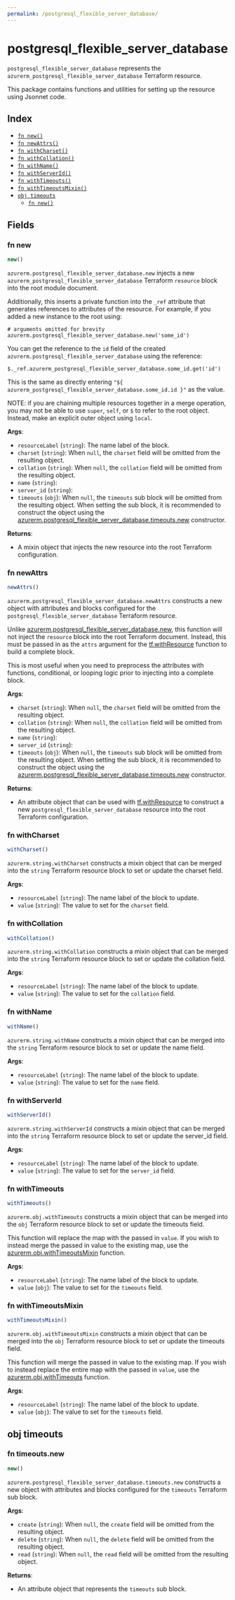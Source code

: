 ```yaml
---
permalink: /postgresql_flexible_server_database/
---
```


# postgresql_flexible_server_database

`postgresql_flexible_server_database` represents the `azurerm_postgresql_flexible_server_database` Terraform resource.



This package contains functions and utilities for setting up the resource using Jsonnet code.


## Index

* [`fn new()`](#fn-new)
* [`fn newAttrs()`](#fn-newattrs)
* [`fn withCharset()`](#fn-withcharset)
* [`fn withCollation()`](#fn-withcollation)
* [`fn withName()`](#fn-withname)
* [`fn withServerId()`](#fn-withserverid)
* [`fn withTimeouts()`](#fn-withtimeouts)
* [`fn withTimeoutsMixin()`](#fn-withtimeoutsmixin)
* [`obj timeouts`](#obj-timeouts)
  * [`fn new()`](#fn-timeoutsnew)

## Fields

### fn new

```ts
new()
```


`azurerm.postgresql_flexible_server_database.new` injects a new `azurerm_postgresql_flexible_server_database` Terraform `resource`
block into the root module document.

Additionally, this inserts a private function into the `_ref` attribute that generates references to attributes of the
resource. For example, if you added a new instance to the root using:

    # arguments omitted for brevity
    azurerm.postgresql_flexible_server_database.new('some_id')

You can get the reference to the `id` field of the created `azurerm.postgresql_flexible_server_database` using the reference:

    $._ref.azurerm_postgresql_flexible_server_database.some_id.get('id')

This is the same as directly entering `"${ azurerm_postgresql_flexible_server_database.some_id.id }"` as the value.

NOTE: if you are chaining multiple resources together in a merge operation, you may not be able to use `super`, `self`,
or `$` to refer to the root object. Instead, make an explicit outer object using `local`.

**Args**:
  - `resourceLabel` (`string`): The name label of the block.
  - `charset` (`string`):  When `null`, the `charset` field will be omitted from the resulting object.
  - `collation` (`string`):  When `null`, the `collation` field will be omitted from the resulting object.
  - `name` (`string`): 
  - `server_id` (`string`): 
  - `timeouts` (`obj`):  When `null`, the `timeouts` sub block will be omitted from the resulting object. When setting the sub block, it is recommended to construct the object using the [azurerm.postgresql_flexible_server_database.timeouts.new](#fn-postgresqlflexibleserverdatabasetimeoutsnew) constructor.

**Returns**:
- A mixin object that injects the new resource into the root Terraform configuration.


### fn newAttrs

```ts
newAttrs()
```


`azurerm.postgresql_flexible_server_database.newAttrs` constructs a new object with attributes and blocks configured for the `postgresql_flexible_server_database`
Terraform resource.

Unlike [azurerm.postgresql_flexible_server_database.new](#fn-postgresqlflexibleserverdatabasenew), this function will not inject the `resource`
block into the root Terraform document. Instead, this must be passed in as the `attrs` argument for the
[tf.withResource](https://github.com/tf-libsonnet/core/tree/main/docs#fn-withresource) function to build a complete block.

This is most useful when you need to preprocess the attributes with functions, conditional, or looping logic prior to
injecting into a complete block.

**Args**:
  - `charset` (`string`):  When `null`, the `charset` field will be omitted from the resulting object.
  - `collation` (`string`):  When `null`, the `collation` field will be omitted from the resulting object.
  - `name` (`string`): 
  - `server_id` (`string`): 
  - `timeouts` (`obj`):  When `null`, the `timeouts` sub block will be omitted from the resulting object. When setting the sub block, it is recommended to construct the object using the [azurerm.postgresql_flexible_server_database.timeouts.new](#fn-postgresqlflexibleserverdatabasetimeoutsnew) constructor.

**Returns**:
  - An attribute object that can be used with [tf.withResource](https://github.com/tf-libsonnet/core/tree/main/docs#fn-withresource) to construct a new `postgresql_flexible_server_database` resource into the root Terraform configuration.


### fn withCharset

```ts
withCharset()
```

`azurerm.string.withCharset` constructs a mixin object that can be merged into the `string`
Terraform resource block to set or update the charset field.



**Args**:
  - `resourceLabel` (`string`): The name label of the block to update.
  - `value` (`string`): The value to set for the `charset` field.


### fn withCollation

```ts
withCollation()
```

`azurerm.string.withCollation` constructs a mixin object that can be merged into the `string`
Terraform resource block to set or update the collation field.



**Args**:
  - `resourceLabel` (`string`): The name label of the block to update.
  - `value` (`string`): The value to set for the `collation` field.


### fn withName

```ts
withName()
```

`azurerm.string.withName` constructs a mixin object that can be merged into the `string`
Terraform resource block to set or update the name field.



**Args**:
  - `resourceLabel` (`string`): The name label of the block to update.
  - `value` (`string`): The value to set for the `name` field.


### fn withServerId

```ts
withServerId()
```

`azurerm.string.withServerId` constructs a mixin object that can be merged into the `string`
Terraform resource block to set or update the server_id field.



**Args**:
  - `resourceLabel` (`string`): The name label of the block to update.
  - `value` (`string`): The value to set for the `server_id` field.


### fn withTimeouts

```ts
withTimeouts()
```

`azurerm.obj.withTimeouts` constructs a mixin object that can be merged into the `obj`
Terraform resource block to set or update the timeouts field.

This function will replace the map with the passed in `value`. If you wish to instead merge the
passed in value to the existing map, use the [azurerm.obj.withTimeoutsMixin](TODO) function.

**Args**:
  - `resourceLabel` (`string`): The name label of the block to update.
  - `value` (`obj`): The value to set for the `timeouts` field.


### fn withTimeoutsMixin

```ts
withTimeoutsMixin()
```

`azurerm.obj.withTimeoutsMixin` constructs a mixin object that can be merged into the `obj`
Terraform resource block to set or update the timeouts field.

This function will merge the passed in value to the existing map. If you wish
to instead replace the entire map with the passed in `value`, use the [azurerm.obj.withTimeouts](TODO)
function.


**Args**:
  - `resourceLabel` (`string`): The name label of the block to update.
  - `value` (`obj`): The value to set for the `timeouts` field.


## obj timeouts



### fn timeouts.new

```ts
new()
```


`azurerm.postgresql_flexible_server_database.timeouts.new` constructs a new object with attributes and blocks configured for the `timeouts`
Terraform sub block.



**Args**:
  - `create` (`string`):  When `null`, the `create` field will be omitted from the resulting object.
  - `delete` (`string`):  When `null`, the `delete` field will be omitted from the resulting object.
  - `read` (`string`):  When `null`, the `read` field will be omitted from the resulting object.

**Returns**:
  - An attribute object that represents the `timeouts` sub block.
